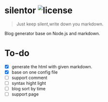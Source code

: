 silentor ![license](http://img.shields.io/badge/license-MIT-brightgreen.svg)
===
>Just keep silent,write down you markdown.

Blog generator base on Node.js and markdown.


To-do
===
- [x] generate the html with given markdown. 
- [x] base on one config file
- [ ] support comment
- [ ] syntax hight light
- [ ] blog sort by time
- [ ] support page